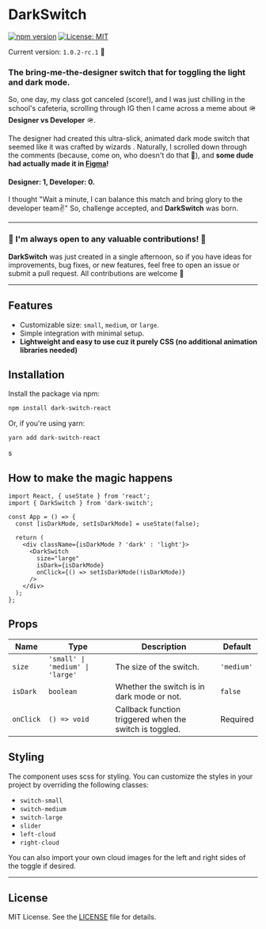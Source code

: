 # DarkSwitch

[![npm version](https://img.shields.io/npm/v/dark-switch-react.svg?style=flat-square)](https://www.npmjs.com/package/dark-switch-react) [![License: MIT](https://img.shields.io/badge/License-MIT-yellow.svg)](https://opensource.org/licenses/MIT)

Current version: `1.0.2-rc.1` 🚀

### The bring-me-the-designer switch that for toggling the light and dark mode.

So, one day, my class got canceled (score!), and I was just chilling in the school's cafeteria, scrolling through IG
then I
came across a meme about 🪖 **Designer vs Developer** 🪖. <br/>

The designer had created this ultra-slick, animated dark mode
switch that seemed like it was crafted by wizards . Naturally, I scrolled down through the comments (because, come on,
who doesn't do that 👀), and
**some dude had actually made it in [Figma](https://tinyurl.com/mtsw6pb9)!**

#### Designer: 1, Developer: 0.

I thought "Wait a minute, I can balance this match and bring glory to the developer team✌️" So, challenge accepted,
and **DarkSwitch** was born.

---

### 🤙 I'm always open to any valuable contributions! 🤙

**DarkSwitch** was just created in a single afternoon, so if you have ideas for improvements, bug fixes, or
new features, feel free to open an issue or submit a pull request. All contributions are welcome 🥂

---

## Features

- Customizable size: `small`, `medium`, or `large`.
- Simple integration with minimal setup.
- **Lightweight and easy to use cuz it purely CSS (no additional animation libraries needed)**

## Installation

Install the package via npm:

```bash
npm install dark-switch-react
```

Or, if you're using yarn:

```bash
yarn add dark-switch-react
```

s

## How to make the magic happens

```tsx
import React, { useState } from 'react';
import { DarkSwitch } from 'dark-switch';

const App = () => {
  const [isDarkMode, setIsDarkMode] = useState(false);

  return (
    <div className={isDarkMode ? 'dark' : 'light'}>
      <DarkSwitch
        size="large"
        isDark={isDarkMode}
        onClick={() => setIsDarkMode(!isDarkMode)}
      />
    </div>
  );
};

```

## Props

| Name      | Type                             | Description                                             | Default    |
|-----------|----------------------------------|---------------------------------------------------------|------------|
| `size`    | `'small' \| 'medium' \| 'large'` | The size of the switch.                                 | `'medium'` |
| `isDark`  | `boolean`                        | Whether the switch is in dark mode or not.              | `false`    |
| `onClick` | `() => void`                     | Callback function triggered when the switch is toggled. | Required   |

## Styling

The component uses scss for styling. You can customize the styles in your project by overriding the following classes:

- `switch-small`
- `switch-medium`
- `switch-large`
- `slider`
- `left-cloud`
- `right-cloud`

You can also import your own cloud images for the left and right sides of the toggle if desired.

---

## License

MIT License. See the [LICENSE](LICENSE) file for details.
